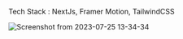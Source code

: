Tech Stack : NextJs, Framer Motion, TailwindCSS

![Screenshot from 2023-07-25 13-34-34](https://github.com/whosmudassir/the-portfolio/assets/47650116/252565f0-93e0-41a2-99e0-bf9742c1dde7)
